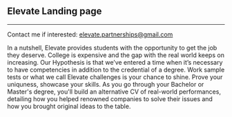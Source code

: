 ## Elevate Landing page
-----------------------
Contact me if interested: elevate.partnerships@gmail.com

In a nutshell, Elevate provides students with the opportunity to get the job they deserve.
College is expensive and the gap with the real world keeps on increasing.
Our Hypothesis is that we’ve entered a time when it’s necessary to have competencies in 
addition to the credential of a degree. 
Work sample tests or what we call Elevate challenges is your chance to shine. Prove your uniquness, showcase your skills.
As you go through your Bachelor or Master's degree, you'll build an alternative CV of real-world performances, detailing how you helped renowned companies to solve their issues and how you brought original ideas to the table.

